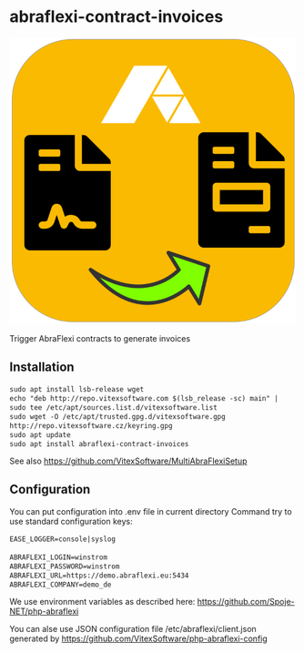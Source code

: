 # abraflexi-contract-invoices

![app logo](abraflexi-contract-invoices.svg?raw=true)

Trigger AbraFlexi contracts to generate invoices



Installation
------------

```shell
sudo apt install lsb-release wget
echo "deb http://repo.vitexsoftware.com $(lsb_release -sc) main" | sudo tee /etc/apt/sources.list.d/vitexsoftware.list
sudo wget -O /etc/apt/trusted.gpg.d/vitexsoftware.gpg http://repo.vitexsoftware.cz/keyring.gpg
sudo apt update
sudo apt install abraflexi-contract-invoices
```

See also https://github.com/VitexSoftware/MultiAbraFlexiSetup


Configuration
-------------

You can put configuration into .env file in current directory
Command try to use standard configuration keys:

```
EASE_LOGGER=console|syslog

ABRAFLEXI_LOGIN=winstrom
ABRAFLEXI_PASSWORD=winstrom
ABRAFLEXI_URL=https://demo.abraflexi.eu:5434
ABRAFLEXI_COMPANY=demo_de
```

We use environment variables as described here: https://github.com/Spoje-NET/php-abraflexi


You can alse use JSON configuration file /etc/abraflexi/client.json generated by https://github.com/VitexSoftware/php-abraflexi-config




